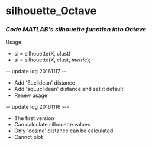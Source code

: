 # silhouette_Octave
### _Code MATLAB's silhouette function into Octave_

Usage: 
- si = silhouette(X, clust)
- si = silhouette(X, clust, *metric*);

-- update log 20161117 --
- Add 'Euclidean' distance
- Add 'sqEuclidean' distance and set it default
- Renew usage

-- update log 20161116 ---
- The first version
- Can calculate silhouette values
- Only 'cosine' distance can be calculated
- Cannot plot
